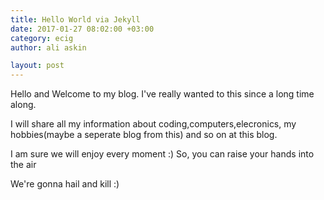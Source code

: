 ```yaml
---
title: Hello World via Jekyll
date: 2017-01-27 08:02:00 +03:00
category: ecig
author: ali askin

layout: post
---
```


Hello and Welcome to my blog. I've really wanted to this since a long time along.

I will share all my information about coding,computers,elecronics, my hobbies(maybe a seperate blog from this) and so on at this blog.

I am sure we will enjoy every moment :) So, you can raise your hands into the air

We're gonna hail and kill :)
